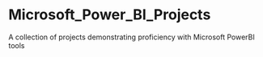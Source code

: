 # Microsoft_Power_BI_Projects
A collection of projects demonstrating proficiency with Microsoft PowerBI tools

